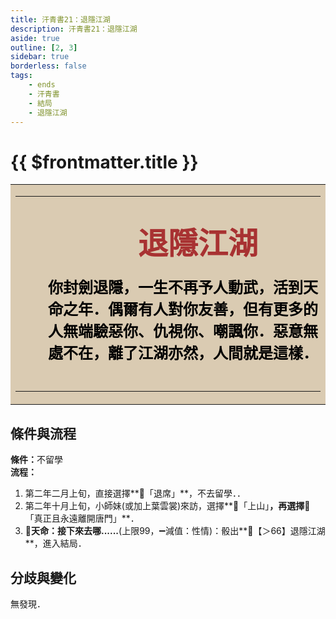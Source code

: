 ```yaml
---
title: 汗青書21：退隱江湖
description: 汗青書21：退隱江湖
aside: true
outline: [2, 3]
sidebar: true
borderless: false
tags:
    - ends
    - 汗青書
    - 結局
    - 退隱江湖
---
```


# {{ $frontmatter.title }}

<table style="text-align:center;">
    <tr>
        <td WIDTH=565 BGCOLOR="#dacbb2">
            <hr><br>
            <font size="7" color="#a83232"><strong>&emsp;&emsp;退隱江湖</strong></font>
            <br>
            <br>
            <font size="5" color="000000">
            <strong>
            &emsp;&emsp;你封劍退隱，一生不再予人動武，活到天<br>
            &emsp;&emsp;命之年．偶爾有人對你友善，但有更多的<br>
            &emsp;&emsp;人無端驗惡你、仇視你、嘲諷你．惡意無<br>
            &emsp;&emsp;處不在，離了江湖亦然，人間就是這樣．<br>
            <br>
            </strong>
            </font>
            <hr>
        </td>
    </tr>
</table>

## 條件與流程

<strong>條件：</strong>不留學<br>
**流程：**<br>
1. 第二年二月上旬，直接選擇**📜「退席」**，不去留學．．
2. 第二年十月上旬，<Girl0Icon>小師妹</Girl0Icon>(或加上<Girl2Icon>葉雲裳</Girl2Icon>)來訪，選擇**📜「上山」**，再選擇**📖「真正且永遠離開唐門」**．
3. **🎲天命：接下來去哪......**(上限99，➖減值：性情)：骰出**🧾【＞66】退隱江湖**，進入結局．

## 分歧與變化
無發現．
